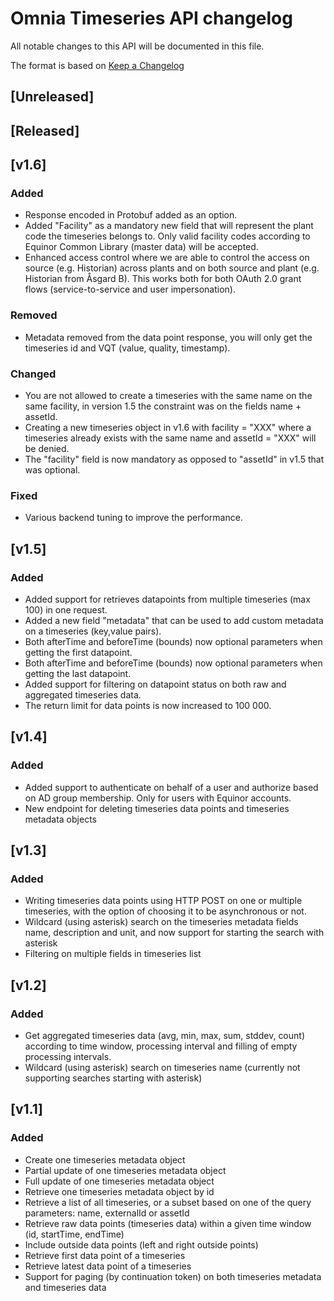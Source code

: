 # Omnia Timeseries API changelog

All notable changes to this API will be documented in this file.

The format is based on [Keep a Changelog](https://keepachangelog.com/en/1.0.0/)

## [Unreleased]

## [Released]

## [v1.6]
### Added
- Response encoded in Protobuf added as an option.
- Added "Facility" as a mandatory new field that will represent the plant code the timeseries belongs to. Only valid facility codes according to Equinor Common Library (master data) will be accepted.
- Enhanced access control where we are able to control the access on source (e.g. Historian) across plants and on both source and plant (e.g. Historian from Åsgard B). This works both for both OAuth 2.0 grant flows (service-to-service and user impersonation).

### Removed
- Metadata removed from the data point response, you will only get the timeseries id and VQT (value, quality, timestamp).

### Changed
- You are not allowed to create a timeseries with the same name on the same facility, in version 1.5 the constraint was on the fields name + assetId.
- Creating a new timeseries object in v1.6 with facility = "XXX" where a timeseries already exists with the same name and assetId = "XXX" will be denied.
- The "facility" field is now mandatory as opposed to "assetId" in v1.5 that was optional. 

### Fixed
- Various backend tuning to improve the performance.

## [v1.5]
### Added
- Added support for retrieves datapoints from multiple timeseries (max 100) in one request.
- Added a new field "metadata" that can be used to add custom metadata on a timeseries (key,value pairs).
- Both afterTime and beforeTime (bounds) now optional parameters when getting the first datapoint.
- Both afterTime and beforeTime (bounds) now optional parameters when getting the last datapoint.
- Added support for filtering on datapoint status on both raw and aggregated timeseries data.
- The return limit for data points is now increased to 100 000.

## [v1.4]
### Added
- Added support to authenticate on behalf of a user and authorize based on AD group membership. Only for users with Equinor accounts.
- New endpoint for deleting timeseries data points and timeseries metadata objects

## [v1.3]
### Added
- Writing timeseries data points using HTTP POST on one or multiple timeseries, with the option of choosing it to be asynchronous or not.
- Wildcard (using asterisk) search on the timeseries metadata fields name, description and unit, and now support for starting the search with asterisk
- Filtering on multiple fields in timeseries list

## [v1.2]
### Added
- Get aggregated timeseries data (avg, min, max, sum, stddev, count) according to time window, processing interval and filling of empty processing intervals.
- Wildcard (using asterisk) search on timeseries name (currently not supporting searches starting with asterisk)

## [v1.1]
### Added
- Create one timeseries metadata object
- Partial update of one timeseries metadata object
- Full update of one timeseries metadata object
- Retrieve one timeseries metadata object by id
- Retrieve a list of all timeseries, or a subset based on one of the query parameters: name, externalId or assetId
- Retrieve raw data points (timeseries data) within a given time window (id, startTime, endTime)
- Include outside data points (left and right outside points)
- Retrieve first data point of a timeseries
- Retrieve latest data point of a timeseries
- Support for paging (by continuation token) on both timeseries metadata and timeseries data

